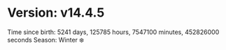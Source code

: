 # Version: v14.4.5
Time since birth: 5241 days, 125785 hours, 7547100 minutes, 452826000 seconds
Season: Winter ❄️
